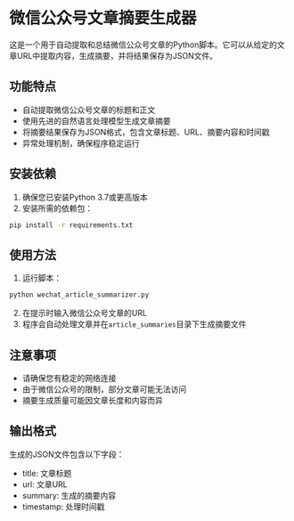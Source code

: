 # 微信公众号文章摘要生成器

这是一个用于自动提取和总结微信公众号文章的Python脚本。它可以从给定的文章URL中提取内容，生成摘要，并将结果保存为JSON文件。

## 功能特点

- 自动提取微信公众号文章的标题和正文
- 使用先进的自然语言处理模型生成文章摘要
- 将摘要结果保存为JSON格式，包含文章标题、URL、摘要内容和时间戳
- 异常处理机制，确保程序稳定运行

## 安装依赖

1. 确保您已安装Python 3.7或更高版本
2. 安装所需的依赖包：

```bash
pip install -r requirements.txt
```

## 使用方法

1. 运行脚本：
```bash
python wechat_article_summarizer.py
```

2. 在提示时输入微信公众号文章的URL
3. 程序会自动处理文章并在`article_summaries`目录下生成摘要文件

## 注意事项

- 请确保您有稳定的网络连接
- 由于微信公众号的限制，部分文章可能无法访问
- 摘要生成质量可能因文章长度和内容而异

## 输出格式

生成的JSON文件包含以下字段：
- title: 文章标题
- url: 文章URL
- summary: 生成的摘要内容
- timestamp: 处理时间戳
